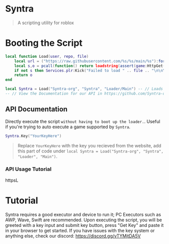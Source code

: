 # Syntra
> A scripting utility for roblox 

# Booting the Script
```lua
local function Load(user, repo, file)
	local url = ("https://raw.githubusercontent.com/%s/%s/main/%s"):format(user, repo, file)
	local s,o = pcall(function() return loadstring(assert(game:HttpGet(url), "HttpGet failed"))() end) 
	if not s then Services.plr:Kick("Failed to load " .. file .. "\n\nYour executor is most likely not supported.") end
	return o
end

local Syntra = Load("Syntra-org", "Syntra", "Loader/Main") -- // Loads the Syntra loader
-- // View the Documentation for our API in https://github.com/Syntra-org/Syntra
```

## API Documentation
Directly execute the script `without having to boot up the loader.`. Useful if you're trying to auto execute a game supported by `Syntra`.
```lua
Syntra.Key("YourKeyHere")
```
> Replace `YourKeyHere` with the key you recieved from the website, add this part of code under `local Syntra = Load("Syntra-org", "Syntra", "Loader", "Main")`. 

### API Usage Tutorial
httpsL

# Tutorial
Syntra requires a good executor and device to run it; PC Executors such as AWP, Wave, Swift are recommended.
Upon executing the script, you will be greeted with a key input and submit key button, press "Get Key" and paste it in your browser to get started. If you have issues with the key system or anything else, check our discord: https://discord.gg/vTYMjtDA5V
